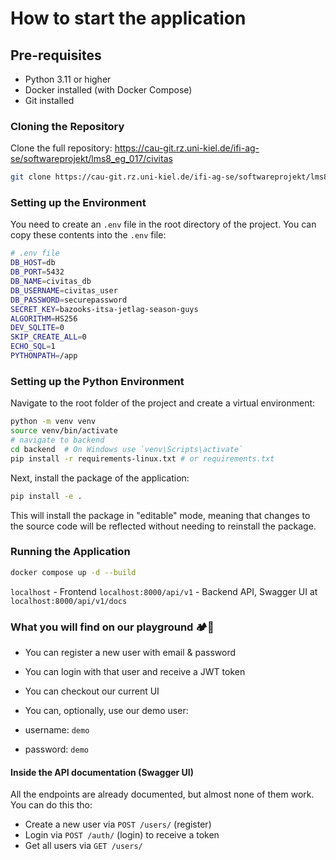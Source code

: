 # How to start the application

## Pre-requisites

- Python 3.11 or higher
- Docker installed (with Docker Compose)
- Git installed


### Cloning the Repository

Clone the full repository:
https://cau-git.rz.uni-kiel.de/ifi-ag-se/softwareprojekt/lms8_eg_017/civitas

```bash
git clone https://cau-git.rz.uni-kiel.de/ifi-ag-se/softwareprojekt/lms8_eg_017/civitas.git
```

### Setting up the Environment

You need to create an `.env` file in the root directory of the project. You can copy these contents into the `.env` file:

```bash
# .env file
DB_HOST=db
DB_PORT=5432
DB_NAME=civitas_db
DB_USERNAME=civitas_user
DB_PASSWORD=securepassword
SECRET_KEY=bazooks-itsa-jetlag-season-guys
ALGORITHM=HS256
DEV_SQLITE=0
SKIP_CREATE_ALL=0
ECHO_SQL=1
PYTHONPATH=/app
```

### Setting up the Python Environment

Navigate to the root folder of the project and create a virtual environment:

```bash
python -m venv venv
source venv/bin/activate
# navigate to backend
cd backend  # On Windows use `venv\Scripts\activate`
pip install -r requirements-linux.txt # or requirements.txt
```

Next, install the package of the application:

```bash
pip install -e .
```

This will install the package in "editable" mode, meaning that changes to the source code will be reflected without needing to reinstall the package.

### Running the Application

```bash
docker compose up -d --build
```

`localhost` - Frontend
`localhost:8000/api/v1` - Backend API, Swagger UI at `localhost:8000/api/v1/docs`


### What you will find on our playground 🏕️🗽

- You can register a new user with email & password
- You can login with that user and receive a JWT token
- You can checkout our current UI

- You can, optionally, use our demo user:
- username: `demo`
- password: `demo`

#### Inside the API documentation (Swagger UI)

All the endpoints are already documented, but almost none of them work. You can do this tho:

- Create a new user via `POST /users/` (register)
- Login via `POST /auth/` (login) to receive a token
- Get all users via `GET /users/`